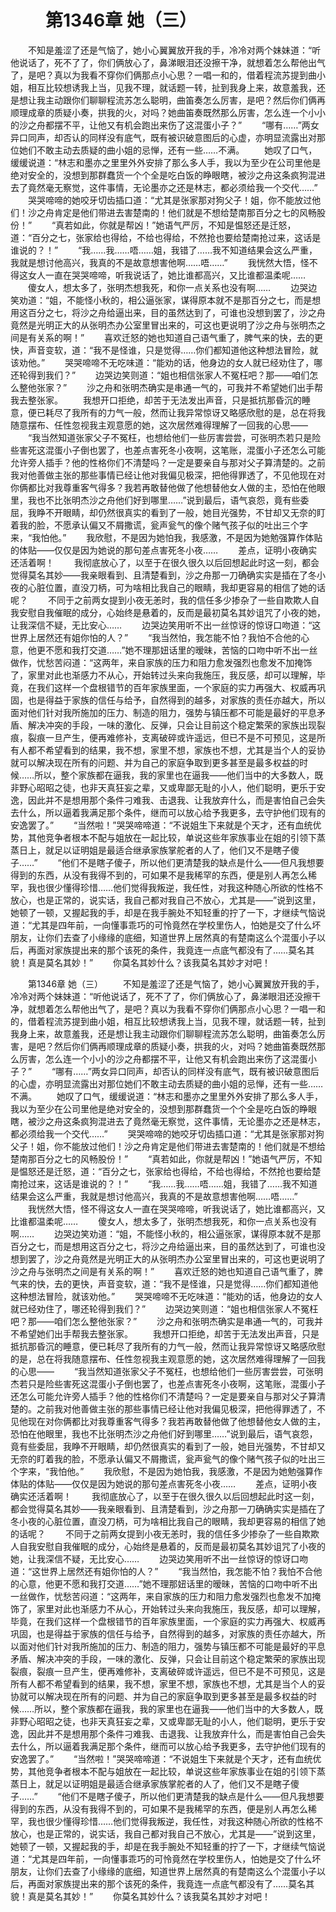# 　　第1346章 她（三）
　　不知是羞涩了还是气恼了，她小心翼翼放开我的手，冷冷对两个妹妹道：“听他说话了，死不了了，你们俩放心了，鼻涕眼泪还没擦干净，就想着怎么帮他出气了，是吧？真以为我看不穿你们俩那点小心思？一唱一和的，借着程流苏提到曲小姐，相互比较想诱我上当，见我不理，就话题一转，扯到我身上来，故意羞我，还是想让我主动跟你们聊聊程流苏怎么聪明，曲笛奏怎么厉害，是吧？然后你们俩再顺理成章的质疑小奏，拱我的火，对吗？她曲笛奏既然那么厉害，怎么连一个小小的沙之舟都摆不平，让他又有机会跑出来伤了这混蛋小子？”
　　“哪有……”两女异口同声，却否认的同样没有底气，既有被识破意图后的心虚，亦明显流露出对那位她们不敢主动去质疑的曲小姐的忌惮，还有一些……不满。
　　她叹了口气，缓缓说道：“林志和墨亦之里里外外安排了那么多人手，我以为至少在公司里他是绝对安全的，没想到那群蠢货一个个全是吃白饭的睁眼瞎，被沙之舟这条疯狗混进去了竟然毫无察觉，这件事情，无论墨亦之还是林志，都必须给我一个交代……”
　　哭哭啼啼的她咬牙切齿插口道：“尤其是张家那对狗父子！姐，你不能放过他们！沙之舟肯定是他们带进去害楚南的！他们就是不想给楚南那百分之七的风畅股份！”
　　“真若如此，你就是帮凶！”她语气严厉，不知是愠怒还是迁怒，道：“百分之七，张家给也得给，不给也得给，不然抢也要给楚南抢过来，这话是谁说的？！”
　　“我……我……唔……姐，我错了……我不知道结果会这么严重，我就是想讨他高兴，我真的不是故意想害他啊……唔……”
　　我恍然大悟，怪不得这女人一直在哭哭啼啼，听我说话了，她比谁都高兴，又比谁都温柔呢……
　　傻女人，想太多了，张明杰想我死，和你一点关系也没有啊……
　　边哭边笑劝道：“姐，不能怪小秋的，相公逼张家，谋得原本就不是那百分之七，而是想用这百分之七，将沙之舟给逼出来，目的虽然达到了，可谁也没想到罢了，沙之舟竟然是光明正大的从张明杰办公室里冒出来的，可这也更说明了沙之舟与张明杰之间是有关系的啊！”
　　喜欢迁怒的她也知道自己语气重了，脾气来的快，去的更快，声音变软，道：“我不是怪谁，只是觉得……你们都知道他这种想法冒险，就该劝他。”
　　哭哭啼啼不无吃味道：“能劝的话，他身边的女人就已经劝住了，哪还轮得到我们？”
　　边哭边笑则道：“姐也相信张家人不冤枉吧？那——咱们怎么整他张家？”
　　沙之舟和张明杰确实是串通一气的，可我并不希望她们出手帮我去整张家。
　　我想开口拒绝，却苦于无法发出声音，只是抵抗那昏沉的睡意，便已耗尽了我所有的力气一般，然而让我异常惊讶又略感欣慰的是，总在将我随意摆布、任性忽视我主观意愿的她，这次居然难得理解了一回我的心思——
　　“我当然知道张家父子不冤枉，也想给他们一些厉害尝尝，可张明杰若只是险些害死这混蛋小子倒也罢了，也差点害死冬小夜啊，这笔账，混蛋小子还怎么可能允许旁人插手？他的性格你们不清楚吗？一定是要亲自与那对父子算清楚的。之前我对他善做主张的那些事情已经让他对我偏见极深，把他得罪透了，不见他现在对你俩都比对我尊重客气得多？我若再敢替他做了他想替他女人做的主，恐怕在他眼里，我也不比张明杰沙之舟他们好到哪里……”说到最后，语气哀怨，竟有些委屈，我睁不开眼睛，却仍然很真实的看到了一般，她目光强势，不甘却又无奈的盯着我的脸，不愿承认偏又不屑撒谎，瓮声瓮气的像个赌气孩子似的吐出三个字来，“我怕他。”
　　我欣慰，不是因为她怕我，我感激，不是因为她勉强算作体贴的体贴——仅仅是因为她说的那句差点害死冬小夜……
　　差点，证明小夜确实还活着啊！
　　我彻底放心了，以至于在很久很久以后回想起此时这一刻，都会觉得莫名其妙——我亲眼看到、且清楚看到，沙之舟那一刀确确实实是插在了冬小夜的心脏位置，直没刀柄，可为啥相比我自己的眼睛，我却更容易的相信了她的话呢？
　　不同于之前两女提到小夜无恙时，我的信任多少掺杂了一些自欺欺人自我安慰自我催眠的成分，心始终是悬着的，反而是最初莫名其妙诅咒了小夜的她，让我深信不疑，无比安心……
　　边哭边笑用听不出一丝惊讶的惊讶口吻道：“这世界上居然还有姐你怕的人？”
　　“我当然怕，我怎能不怕？我怕不合他的心意，他更不愿和我打交道……”她不理那妞话里的暧昧，苦恼的口吻中听不出一丝做作，忧愁苦闷道：“这两年，来自家族的压力和阻力愈发强烈也愈发不加掩饰了，家里对此也渐感力不从心，开始转过头来向我施压，我反感，却可以理解，毕竟，在我们这样一个盘根错节的百年家族里面，一个家庭的实力再强大、权威再巩固，也是得益于家族的信任与给予，自然得到的越多，对家族的责任亦越大，所以面对他们针对我所施加的压力、制造的阻力，强势与镇压都不可能是最好的平息矛盾、解决冲突的手段，一味的激化、反弹，只会让目前这个稳定繁荣的家族出现裂痕，裂痕一旦产生，便再难修补，支离破碎或许遥远，但已不是不可预见，这是所有人都不希望看到的结果，我不想，家里不想，家族也不想，尤其是当个人的妥协就可以解决现在所有的问题、并为自己的家庭争取到更多甚至是最多权益的时候……所以，整个家族都在逼我，我的家里也在逼我——他们当中的大多数人，既非野心昭昭之徒，也非天真狂妄之辈，又或卑鄙无耻的小人，他们聪明，更乐于安逸，因此并不是想用那个条件刁难我、击退我、让我放弃什么，而是害怕自己会失去什么，所以逼着我满足那个条件，继而可以放心给予我更多，去守护他们现有的安逸罢了。”
　　“当然啦！”哭哭啼啼道：“不说姐生下来就是个天才，还有血统优势，其他竞争者根本不配与姐放在一起比较，单说这些年家族事业在姐的引领下蒸蒸日上，就足以证明姐是最适合继承家族掌舵者的人了，他们又不是瞎子傻子……”
　　“他们不是瞎子傻子，所以他们更清楚我的缺点是什么——但凡我想要得到的东西，从没有我得不到的，可如果不是我稀罕的东西，便是别人再怎么稀罕，我也很少懂得珍惜……他们觉得我叛逆，我任性，对我这种随心所欲的性格不放心，也是正常的，说实话，我自己都对我自己不放心，尤其是——”说到这里，她顿了一顿，又握起我的手，却是在我手腕处不知轻重的拧了一下，才继续气恼说道：“尤其是四年前，一向懂事乖巧的可怜竟然在学校里伤人，怕她是交了什么坏朋友，让你们去查了小缘缘的底细，知道世界上居然真的有楚南这么个混蛋小子以后，再面对家族提出来的那个该死的条件，我竟连一点底气都没有了……莫名其貌！真是莫名其妙！”
　　你莫名其妙什么？该我莫名其妙才对吧！

　　第1346章 她（三）
　　不知是羞涩了还是气恼了，她小心翼翼放开我的手，冷冷对两个妹妹道：“听他说话了，死不了了，你们俩放心了，鼻涕眼泪还没擦干净，就想着怎么帮他出气了，是吧？真以为我看不穿你们俩那点小心思？一唱一和的，借着程流苏提到曲小姐，相互比较想诱我上当，见我不理，就话题一转，扯到我身上来，故意羞我，还是想让我主动跟你们聊聊程流苏怎么聪明，曲笛奏怎么厉害，是吧？然后你们俩再顺理成章的质疑小奏，拱我的火，对吗？她曲笛奏既然那么厉害，怎么连一个小小的沙之舟都摆不平，让他又有机会跑出来伤了这混蛋小子？”
　　“哪有……”两女异口同声，却否认的同样没有底气，既有被识破意图后的心虚，亦明显流露出对那位她们不敢主动去质疑的曲小姐的忌惮，还有一些……不满。
　　她叹了口气，缓缓说道：“林志和墨亦之里里外外安排了那么多人手，我以为至少在公司里他是绝对安全的，没想到那群蠢货一个个全是吃白饭的睁眼瞎，被沙之舟这条疯狗混进去了竟然毫无察觉，这件事情，无论墨亦之还是林志，都必须给我一个交代……”
　　哭哭啼啼的她咬牙切齿插口道：“尤其是张家那对狗父子！姐，你不能放过他们！沙之舟肯定是他们带进去害楚南的！他们就是不想给楚南那百分之七的风畅股份！”
　　“真若如此，你就是帮凶！”她语气严厉，不知是愠怒还是迁怒，道：“百分之七，张家给也得给，不给也得给，不然抢也要给楚南抢过来，这话是谁说的？！”
　　“我……我……唔……姐，我错了……我不知道结果会这么严重，我就是想讨他高兴，我真的不是故意想害他啊……唔……”
　　我恍然大悟，怪不得这女人一直在哭哭啼啼，听我说话了，她比谁都高兴，又比谁都温柔呢……
　　傻女人，想太多了，张明杰想我死，和你一点关系也没有啊……
　　边哭边笑劝道：“姐，不能怪小秋的，相公逼张家，谋得原本就不是那百分之七，而是想用这百分之七，将沙之舟给逼出来，目的虽然达到了，可谁也没想到罢了，沙之舟竟然是光明正大的从张明杰办公室里冒出来的，可这也更说明了沙之舟与张明杰之间是有关系的啊！”
　　喜欢迁怒的她也知道自己语气重了，脾气来的快，去的更快，声音变软，道：“我不是怪谁，只是觉得……你们都知道他这种想法冒险，就该劝他。”
　　哭哭啼啼不无吃味道：“能劝的话，他身边的女人就已经劝住了，哪还轮得到我们？”
　　边哭边笑则道：“姐也相信张家人不冤枉吧？那——咱们怎么整他张家？”
　　沙之舟和张明杰确实是串通一气的，可我并不希望她们出手帮我去整张家。
　　我想开口拒绝，却苦于无法发出声音，只是抵抗那昏沉的睡意，便已耗尽了我所有的力气一般，然而让我异常惊讶又略感欣慰的是，总在将我随意摆布、任性忽视我主观意愿的她，这次居然难得理解了一回我的心思——
　　“我当然知道张家父子不冤枉，也想给他们一些厉害尝尝，可张明杰若只是险些害死这混蛋小子倒也罢了，也差点害死冬小夜啊，这笔账，混蛋小子还怎么可能允许旁人插手？他的性格你们不清楚吗？一定是要亲自与那对父子算清楚的。之前我对他善做主张的那些事情已经让他对我偏见极深，把他得罪透了，不见他现在对你俩都比对我尊重客气得多？我若再敢替他做了他想替他女人做的主，恐怕在他眼里，我也不比张明杰沙之舟他们好到哪里……”说到最后，语气哀怨，竟有些委屈，我睁不开眼睛，却仍然很真实的看到了一般，她目光强势，不甘却又无奈的盯着我的脸，不愿承认偏又不屑撒谎，瓮声瓮气的像个赌气孩子似的吐出三个字来，“我怕他。”
　　我欣慰，不是因为她怕我，我感激，不是因为她勉强算作体贴的体贴——仅仅是因为她说的那句差点害死冬小夜……
　　差点，证明小夜确实还活着啊！
　　我彻底放心了，以至于在很久很久以后回想起此时这一刻，都会觉得莫名其妙——我亲眼看到、且清楚看到，沙之舟那一刀确确实实是插在了冬小夜的心脏位置，直没刀柄，可为啥相比我自己的眼睛，我却更容易的相信了她的话呢？
　　不同于之前两女提到小夜无恙时，我的信任多少掺杂了一些自欺欺人自我安慰自我催眠的成分，心始终是悬着的，反而是最初莫名其妙诅咒了小夜的她，让我深信不疑，无比安心……
　　边哭边笑用听不出一丝惊讶的惊讶口吻道：“这世界上居然还有姐你怕的人？”
　　“我当然怕，我怎能不怕？我怕不合他的心意，他更不愿和我打交道……”她不理那妞话里的暧昧，苦恼的口吻中听不出一丝做作，忧愁苦闷道：“这两年，来自家族的压力和阻力愈发强烈也愈发不加掩饰了，家里对此也渐感力不从心，开始转过头来向我施压，我反感，却可以理解，毕竟，在我们这样一个盘根错节的百年家族里面，一个家庭的实力再强大、权威再巩固，也是得益于家族的信任与给予，自然得到的越多，对家族的责任亦越大，所以面对他们针对我所施加的压力、制造的阻力，强势与镇压都不可能是最好的平息矛盾、解决冲突的手段，一味的激化、反弹，只会让目前这个稳定繁荣的家族出现裂痕，裂痕一旦产生，便再难修补，支离破碎或许遥远，但已不是不可预见，这是所有人都不希望看到的结果，我不想，家里不想，家族也不想，尤其是当个人的妥协就可以解决现在所有的问题、并为自己的家庭争取到更多甚至是最多权益的时候……所以，整个家族都在逼我，我的家里也在逼我——他们当中的大多数人，既非野心昭昭之徒，也非天真狂妄之辈，又或卑鄙无耻的小人，他们聪明，更乐于安逸，因此并不是想用那个条件刁难我、击退我、让我放弃什么，而是害怕自己会失去什么，所以逼着我满足那个条件，继而可以放心给予我更多，去守护他们现有的安逸罢了。”
　　“当然啦！”哭哭啼啼道：“不说姐生下来就是个天才，还有血统优势，其他竞争者根本不配与姐放在一起比较，单说这些年家族事业在姐的引领下蒸蒸日上，就足以证明姐是最适合继承家族掌舵者的人了，他们又不是瞎子傻子……”
　　“他们不是瞎子傻子，所以他们更清楚我的缺点是什么——但凡我想要得到的东西，从没有我得不到的，可如果不是我稀罕的东西，便是别人再怎么稀罕，我也很少懂得珍惜……他们觉得我叛逆，我任性，对我这种随心所欲的性格不放心，也是正常的，说实话，我自己都对我自己不放心，尤其是——”说到这里，她顿了一顿，又握起我的手，却是在我手腕处不知轻重的拧了一下，才继续气恼说道：“尤其是四年前，一向懂事乖巧的可怜竟然在学校里伤人，怕她是交了什么坏朋友，让你们去查了小缘缘的底细，知道世界上居然真的有楚南这么个混蛋小子以后，再面对家族提出来的那个该死的条件，我竟连一点底气都没有了……莫名其貌！真是莫名其妙！”
　　你莫名其妙什么？该我莫名其妙才对吧！
